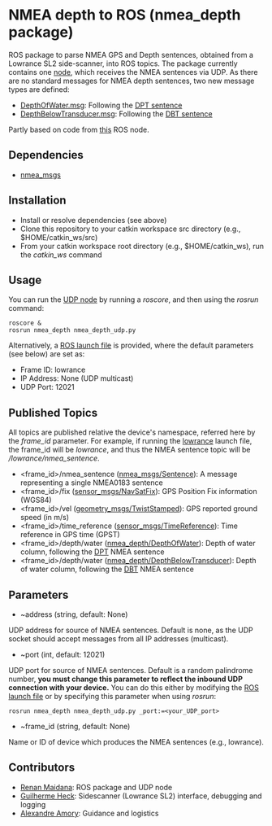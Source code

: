 # NMEA depth to ROS (nmea_depth package)
ROS package to parse NMEA GPS and Depth sentences, obtained from a Lowrance SL2 side-scanner, into ROS topics.
The package currently contains one [node](https://github.com/rgmaidana/nmea-depth/blob/master/scripts/nmea_depth_udp.py), which receives the NMEA sentences via UDP.
As there are no standard messages for NMEA depth sentences, two new message types are defined:

* [DepthOfWater.msg](https://github.com/rgmaidana/nmea-depth/blob/master/msg/DepthOfWater.msg): Following the [DPT sentence](https://gpsd.gitlab.io/gpsd/NMEA.html#_dpt_depth_of_water)
* [DepthBelowTransducer.msg](https://github.com/rgmaidana/nmea-depth/blob/master/msg/DepthBelowTransducer.msg): Following the [DBT sentence](https://gpsd.gitlab.io/gpsd/NMEA.html#_dbt_depth_below_transducer)

Partly based on code from [this](https://github.com/rolker/seapath/blob/master/nodes/seapath_nmea_node.py) ROS node.

## Dependencies

* [nmea_msgs](http://wiki.ros.org/nmea_msgs)

## Installation

* Install or resolve dependencies (see above)
* Clone this repository to your catkin workspace src directory (e.g., $HOME/catkin_ws/src)
* From your catkin workspace root directory (e.g., $HOME/catkin_ws), run the *catkin_ws* command

## Usage

You can run the [UDP node](https://github.com/rgmaidana/nmea-depth/blob/master/scripts/nmea_depth_udp.py) by running a *roscore*, and then using the *rosrun* command:

```
roscore &
rosrun nmea_depth nmea_depth_udp.py
```

Alternatively, a [ROS launch file](https://github.com/rgmaidana/nmea-depth/blob/master/launch/lowrance.launch) is provided, where the default parameters (see below) are set as:

* Frame ID: lowrance
* IP Address: None (UDP multicast)
* UDP Port: 12021

## Published Topics

All topics are published relative the device's namespace, referred here by the *frame_id* parameter.
For example, if running the [lowrance](https://github.com/rgmaidana/nmea-depth/blob/master/launch/lowrance.launch) launch file, the frame_id will be *lowrance*, and thus the NMEA sentence topic will be */lowrance/nmea_sentence*.

* <frame_id>/nmea_sentence ([nmea_msgs/Sentence](http://docs.ros.org/api/nmea_msgs/html/msg/Sentence.html)): A message representing a single NMEA0183 sentence
* <frame_id>/fix ([sensor_msgs/NavSatFix](http://docs.ros.org/melodic/api/sensor_msgs/html/msg/NavSatFix.html)): GPS Position Fix information (WGS84)
* <frame_id>/vel ([geometry_msgs/TwistStamped](http://docs.ros.org/melodic/api/geometry_msgs/html/msg/TwistStamped.html)): GPS reported ground speed (in m/s)
* <frame_id>/time_reference ([sensor_msgs/TimeReference](http://docs.ros.org/melodic/api/sensor_msgs/html/msg/TimeReference.html)): Time reference in GPS time (GPST)
* <frame_id>/depth/water ([nmea_depth/DepthOfWater](https://github.com/rgmaidana/nmea-depth/blob/master/msg/DepthOfWater.msg)): Depth of water column, following the [DPT](https://gpsd.gitlab.io/gpsd/NMEA.html#_dpt_depth_of_water) NMEA sentence
* <frame_id>/depth/water ([nmea_depth/DepthBelowTransducer](https://github.com/rgmaidana/nmea-depth/blob/master/msg/DepthBelowTransducer.msg)): Depth of water column, following the [DBT](https://gpsd.gitlab.io/gpsd/NMEA.html#_dbt_depth_below_transducer) NMEA sentence

## Parameters

* ~address (string, default: None)

UDP address for source of NMEA sentences. Default is none, as the UDP socket should accept messages from all IP addresses (multicast).

* ~port (int, default: 12021)

UDP port for source of NMEA sentences. Default is a random palindrome number, **you must change this parameter to reflect the inbound UDP connection with your device.** You can do this either by modifying the [ROS launch file](https://github.com/rgmaidana/nmea-depth/blob/master/launch/lowrance.launch) or by specifying this parameter when using *rosrun*:

```
rosrun nmea_depth nmea_depth_udp.py _port:=<your_UDP_port>
```

* ~frame_id (string, default: None)

Name or ID of device which produces the NMEA sentences (e.g., lowrance).

## Contributors

* [Renan Maidana](https://github.com/rgmaidana): ROS package and UDP node
* [Guilherme Heck](https://github.com/heckgui): Sidescanner (Lowrance SL2) interface, debugging and logging
* [Alexandre Amory](https://github.com/amamory): Guidance and logistics
